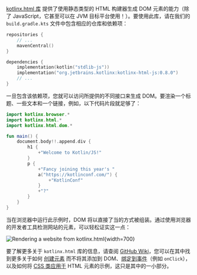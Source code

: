 [//]: # (title: 类型安全的 HTML DSL)

[kotlinx.html 库](https://www.github.com/kotlin/kotlinx.html) 提供了使用静态类型的 HTML 构建器生成 DOM 元素的能力（除了 JavaScript，它甚至可以在 JVM 目标平台使用！）。要使用此库，请在我们的 `build.gradle.kts` 文件中包含相应的仓库和依赖项：

```kotlin
repositories {
    // ...
    mavenCentral()
}

dependencies {
    implementation(kotlin("stdlib-js"))
    implementation("org.jetbrains.kotlinx:kotlinx-html-js:0.8.0")
    // ...
}
```

一旦包含该依赖项，您就可以访问所提供的不同接口来生成 DOM。要渲染一个标题、一些文本和一个链接，例如，以下代码片段就足够了：

```kotlin
import kotlinx.browser.*
import kotlinx.html.*
import kotlinx.html.dom.*

fun main() {
    document.body!!.append.div {
        h1 {
            +"Welcome to Kotlin/JS!"
        }
        p {
            +"Fancy joining this year's "
            a("https://kotlinconf.com/") {
                +"KotlinConf"
            }
            +"?"
        }
    }
}
```

当在浏览器中运行此示例时，DOM 将以直接了当的方式被组装。通过使用浏览器的开发者工具检测网站的元素，可以轻松证实这一点：

![Rendering a website from kotlinx.html](rendering-example.png){width=700}

要了解更多关于 `kotlinx.html` 库的信息，请查阅 [GitHub Wiki](https://github.com/Kotlin/kotlinx.html/wiki/Getting-started)，您可以在其中找到更多关于如何 [创建元素](https://github.com/Kotlin/kotlinx.html/wiki/DOM-trees) 而不将其添加到 DOM、[绑定到事件](https://github.com/Kotlin/kotlinx.html/wiki/Events)（例如 `onClick`），以及如何将 [CSS 类应用于](https://github.com/Kotlin/kotlinx.html/wiki/Elements-CSS-classes) HTML 元素的示例，这只是其中的一小部分。